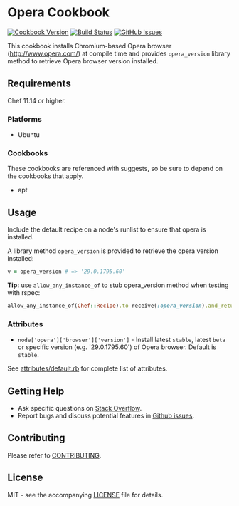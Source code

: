 # Opera Cookbook

[![Cookbook Version](http://img.shields.io/cookbook/v/opera.svg?style=flat-square)][cookbook]
[![Build Status](http://img.shields.io/travis/dhoer/chef-opera.svg?style=flat-square)][travis]
[![GitHub Issues](http://img.shields.io/github/issues/dhoer/chef-opera.svg?style=flat-square)][github]

[cookbook]: https://supermarket.chef.io/cookbooks/opera
[travis]: https://travis-ci.org/dhoer/chef-opera
[github]: https://github.com/dhoer/chef-opera/issues
                          
This cookbook installs Chromium-based Opera browser (http://www.opera.com/) at compile time and provides 
`opera_version` library method  to retrieve Opera browser version installed.

## Requirements

Chef 11.14 or higher.

### Platforms

- Ubuntu

### Cookbooks

These cookbooks are referenced with suggests, so be sure to depend on the cookbooks that apply.

- apt

## Usage

Include the default recipe on a node's runlist to ensure that opera is installed.

A library method `opera_version` is provided to retrieve the opera version installed:

```ruby
v = opera_version # => '29.0.1795.60'
```

**Tip:** use `allow_any_instance_of` to stub opera_version method when testing with rspec:

```ruby
allow_any_instance_of(Chef::Recipe).to receive(:opera_version).and_return('29.0.1795.60')
```

### Attributes

- `node['opera']['browser']['version']` - Install latest `stable`, latest `beta` or specific version 
(e.g. '29.0.1795.60') of Opera browser. Default is `stable`.

See [attributes/default.rb](https://github.com/dhoer/chef-opera/blob/master/attributes/default.rb) for complete list 
of attributes.

## Getting Help

- Ask specific questions on [Stack Overflow](http://stackoverflow.com/questions/tagged/chef-opera).
- Report bugs and discuss potential features in [Github issues](https://github.com/dhoer/chef-opera/issues).

## Contributing

Please refer to [CONTRIBUTING](https://github.com/dhoer/chef-opera/blob/master/CONTRIBUTING.md).

## License

MIT - see the accompanying [LICENSE](https://github.com/dhoer/chef-opera/blob/master/LICENSE.md) file for details.
